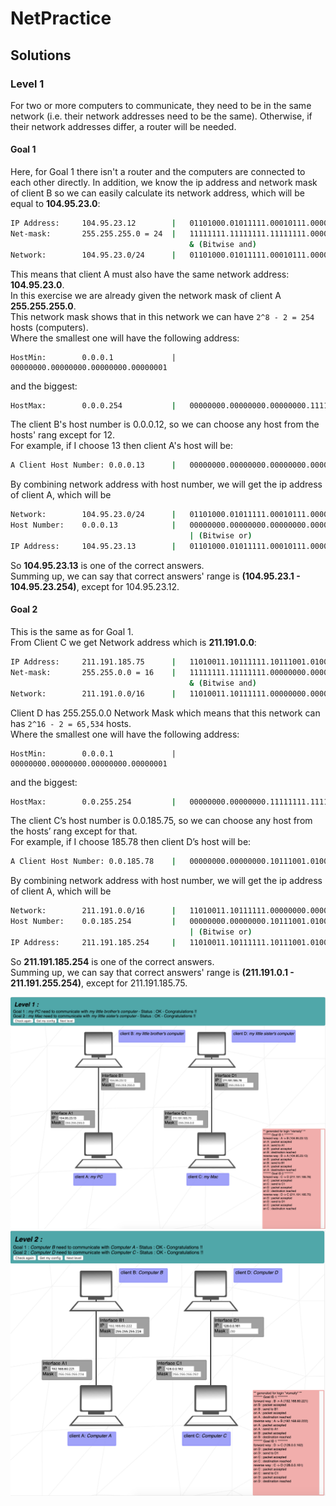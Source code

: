 # NetPractice
## Solutions
### Level 1
For two or more computers to communicate, they need to be in the same network (i.e. their network addresses need to be the same). Otherwise, if their network addresses differ, a router will be needed.
#### Goal 1
Here, for Goal 1 there isn't a router and the computers are connected to each other directly.
In addition, we know the ip address and network mask of client B so we can easily calculate its network address, which will be equal to __104.95.23.0__:
```sh
IP Address:     104.95.23.12        |   01101000.01011111.00010111.00001100
Net-mask:       255.255.255.0 = 24  |   11111111.11111111.11111111.00000000
                                        & (Bitwise and)
Network:        104.95.23.0/24      |   01101000.01011111.00010111.00000000
```
This means that client A must also have the same network address: __104.95.23.0__.<br> 
In this exercise we are already given the network mask of client A __255.255.255.0__.<br> 
This network mask shows that in this network we can have `2^8 - 2 = 254` hosts (computers).<br> 
Where the smallest one will have the following address:
```
HostMin:        0.0.0.1             |   00000000.00000000.00000000.00000001
```
and the biggest:
```sh
HostMax:        0.0.0.254           |   00000000.00000000.00000000.11111110
```
The client B's host number is 0.0.0.12, so we can choose any host from the hosts' rang except for 12.<br>For example, if I choose 13 then client A's host will be:
```sh
A Client Host Number: 0.0.0.13      |   00000000.00000000.00000000.00001101
```
By combining network address with host number, we will get the ip address of client A, which will be
```sh
Network:        104.95.23.0/24      |   01101000.01011111.00010111.00000000
Host Number:    0.0.0.13            |   00000000.00000000.00000000.00001101
                                        | (Bitwise or)
IP Address:     104.95.23.13        |   01101000.01011111.00010111.00001101
```
So __104.95.23.13__ is one of the correct answers.<br>
Summing up, we can say that correct answers' range is __(104.95.23.1 - 104.95.23.254)__, except for 104.95.23.12.
#### Goal 2
This is the same as for Goal 1.<br> 
From Client C we get Network address which is __211.191.0.0__:
```sh
IP Address:     211.191.185.75      |   11010011.10111111.10111001.01001011
Net-mask:       255.255.0.0 = 16    |   11111111.11111111.00000000.00000000
                                        & (Bitwise and)
Network:        211.191.0.0/16      |   11010011.10111111.00000000.00000000
```
Client D has 255.255.0.0 Network Mask which means that this network can has `2^16 - 2 = 65,534` hosts.<br> 
Where the smallest one will have the following address:
```
HostMin:        0.0.0.1             |   00000000.00000000.00000000.00000001
```
and the biggest:
```sh
HostMax:        0.0.255.254         |   00000000.00000000.11111111.11111110
```
The client C’s host number is 0.0.185.75, so we can choose any host from the hosts’ rang except for that.<br> 
For example, if I choose 185.78 then client D’s host will be:
```sh
A Client Host Number: 0.0.185.78    |   00000000.00000000.10111001.01001110
```
By combining network address with host number, we will get the ip address of client A, which will be
```sh
Network:        211.191.0.0/16      |   11010011.10111111.00000000.00000000
Host Number:    0.0.185.254         |   00000000.00000000.10111001.01001110
                                        | (Bitwise or)
IP Address:     211.191.185.254     |   11010011.10111111.10111001.01001110
```
So __211.191.185.254__ is one of the correct answers.<br> 
Summing up, we can say that correct answers' range is __(211.191.0.1 - 211.191.255.254)__, except for 211.191.185.75.

![NetPractice - level 1](./imgs/level_1.png)
![NetPractice - level 2](./imgs/level_2.png)

